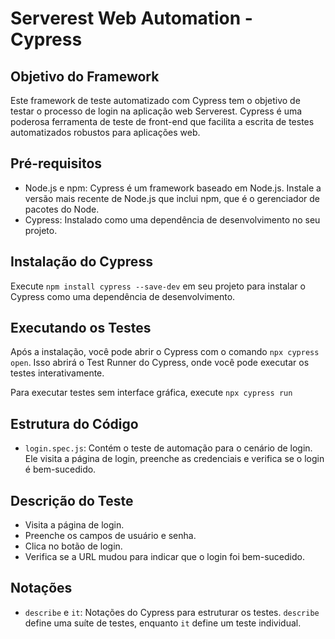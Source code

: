 # Serverest Web Automation - Cypress

## Objetivo do Framework
Este framework de teste automatizado com Cypress tem o objetivo de testar o processo de login na aplicação web Serverest. Cypress é uma poderosa ferramenta de teste de front-end que facilita a escrita de testes automatizados robustos para aplicações web.

## Pré-requisitos
- Node.js e npm: Cypress é um framework baseado em Node.js. Instale a versão mais recente de Node.js que inclui npm, que é o gerenciador de pacotes do Node.
- Cypress: Instalado como uma dependência de desenvolvimento no seu projeto.

## Instalação do Cypress
Execute `npm install cypress --save-dev` em seu projeto para instalar o Cypress como uma dependência de desenvolvimento.

## Executando os Testes
Após a instalação, você pode abrir o Cypress com o comando `npx cypress open`. Isso abrirá o Test Runner do Cypress, onde você pode executar os testes interativamente.

Para executar testes sem interface gráfica, execute `npx cypress run`

## Estrutura do Código
- `login.spec.js`: Contém o teste de automação para o cenário de login. Ele visita a página de login, preenche as credenciais e verifica se o login é bem-sucedido.

## Descrição do Teste
- Visita a página de login.
- Preenche os campos de usuário e senha.
- Clica no botão de login.
- Verifica se a URL mudou para indicar que o login foi bem-sucedido.

## Notações
- `describe` e `it`: Notações do Cypress para estruturar os testes. `describe` define uma suíte de testes, enquanto `it` define um teste individual.